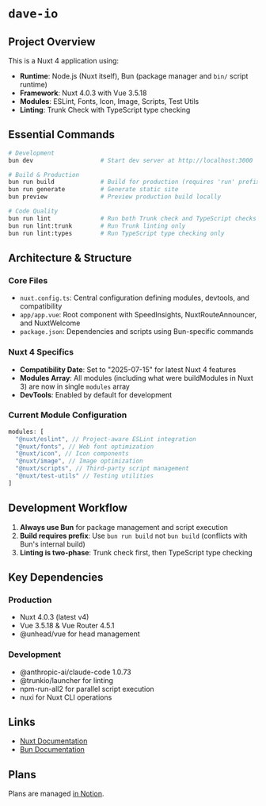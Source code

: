 # `dave-io`

## Project Overview

This is a Nuxt 4 application using:

- **Runtime**: Node.js (Nuxt itself), Bun (package manager and `bin/` script runtime)
- **Framework**: Nuxt 4.0.3 with Vue 3.5.18
- **Modules**: ESLint, Fonts, Icon, Image, Scripts, Test Utils
- **Linting**: Trunk Check with TypeScript type checking

## Essential Commands

```bash
# Development
bun dev                   # Start dev server at http://localhost:3000

# Build & Production
bun run build             # Build for production (requires 'run' prefix)
bun run generate          # Generate static site
bun preview               # Preview production build locally

# Code Quality
bun run lint              # Run both Trunk check and TypeScript checks
bun run lint:trunk        # Run Trunk linting only
bun run lint:types        # Run TypeScript type checking only
```

## Architecture & Structure

### Core Files

- `nuxt.config.ts`: Central configuration defining modules, devtools, and compatibility
- `app/app.vue`: Root component with SpeedInsights, NuxtRouteAnnouncer, and NuxtWelcome
- `package.json`: Dependencies and scripts using Bun-specific commands

### Nuxt 4 Specifics

- **Compatibility Date**: Set to "2025-07-15" for latest Nuxt 4 features
- **Modules Array**: All modules (including what were buildModules in Nuxt 3) are now in single `modules` array
- **DevTools**: Enabled by default for development

### Current Module Configuration

```typescript
modules: [
  "@nuxt/eslint", // Project-aware ESLint integration
  "@nuxt/fonts", // Web font optimization
  "@nuxt/icon", // Icon components
  "@nuxt/image", // Image optimization
  "@nuxt/scripts", // Third-party script management
  "@nuxt/test-utils" // Testing utilities
]
```

## Development Workflow

1. **Always use Bun** for package management and script execution
2. **Build requires prefix**: Use `bun run build` not `bun build` (conflicts with Bun's internal build)
3. **Linting is two-phase**: Trunk check first, then TypeScript type checking

## Key Dependencies

### Production

- Nuxt 4.0.3 (latest v4)
- Vue 3.5.18 & Vue Router 4.5.1
- @unhead/vue for head management

### Development

- @anthropic-ai/claude-code 1.0.73
- @trunkio/launcher for linting
- npm-run-all2 for parallel script execution
- nuxi for Nuxt CLI operations

## Links

- [Nuxt Documentation](https://nuxt.com/docs/getting-started/introduction)
- [Bun Documentation](https://bun.sh/docs)

## Plans

Plans are managed [in Notion](https://www.notion.so/daveio/Rebuild-of-dave-io-24db7795690c802489f7d3f8f53d2ec0).

